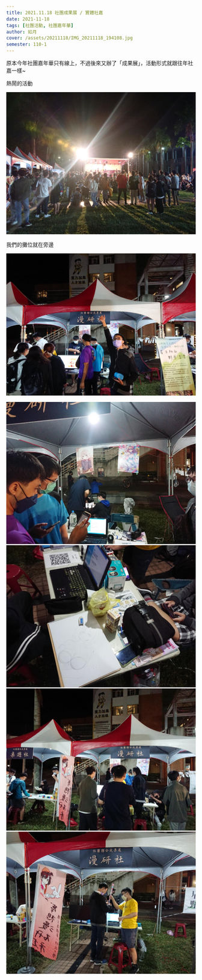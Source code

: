 ```yaml
---
title: 2021.11.18 社團成果展 / 實體社嘉
date: 2021-11-18
tags: [社團活動, 社團嘉年華]
author: 如月
cover: /assets/20211118/IMG_20211118_194108.jpg
semester: 110-1
---
```


原本今年社團嘉年華只有線上，不過後來又辦了「成果展」，活動形式就跟往年社嘉一樣~

熱鬧的活動

![IMG_20211118_205732](/assets/20211118/IMG_20211118_205732.jpg)

我們的攤位就在旁邊

![IMG_20211118_194108](/assets/20211118/IMG_20211118_194108.jpg)

![IMG_20211118_194115](/assets/20211118/IMG_20211118_194115.jpg)![IMG_20211118_205715](/assets/20211118/IMG_20211118_205715.jpg)
![IMG_20211118_205728](/assets/20211118/IMG_20211118_205728.jpg)![IMG_20211118_215819](/assets/20211118/IMG_20211118_215819.jpg)
